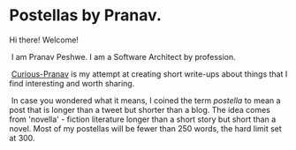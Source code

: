 # Postellas by Pranav.

Hi there! Welcome!

​	I am Pranav Peshwe. I am a Software Architect by profession.

​	[Curious-Pranav](http://curious-pranav.github.io/) is my attempt at creating short write-ups about things that I find interesting and worth sharing.

​	In case you wondered what it means, I coined the term *postella* to mean a post that is longer than a tweet but shorter than a blog. The idea comes from 'novella' - fiction literature longer than a short story but short than a novel. Most of my postellas will be fewer than 250 words, the hard limit set at 300.


